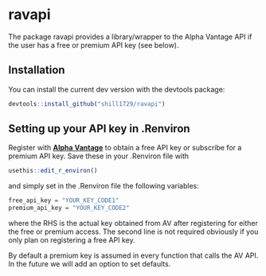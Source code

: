 
# ravapi

<!-- badges: start -->
<!-- badges: end -->

The package ravapi provides a library/wrapper to the Alpha Vantage API if the user has a free or premium API key (see below).

## Installation

You can install the current dev version with the devtools package:

``` r
devtools::install_github("shill1729/ravapi")
```

## Setting up your API key in .Renviron
Register with **[Alpha Vantage](https://www.alphavantage.co/support/#api-key)** to obtain a free API key or subscribe for a premium API key. Save these in your .Renviron file with
```r
usethis::edit_r_environ()
```
and simply set in the .Renviron file the following variables:
```r
free_api_key = "YOUR_KEY_CODE1"
premium_api_key = "YOUR_KEY_CODE2"
```
where the RHS is the actual key obtained from AV after registering for either the free or premium access. The second line is not required obviously if you only plan on registering a free API key.

By default a premium key is assumed in every function that calls the AV API. In the future we will add an option to set defaults.

